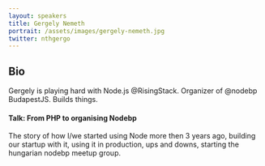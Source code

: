 ```yaml
---
layout: speakers
title: Gergely Nemeth
portrait: /assets/images/gergely-nemeth.jpg
twitter: nthgergo
---
```


## Bio

Gergely is playing hard with Node.js @RisingStack. Organizer of @nodebp BudapestJS. Builds things.

#### Talk: From PHP to organising Nodebp

The story of how I/we started using Node more then 3 years ago, building our startup with it, using it in production, ups and downs, starting the hungarian nodebp meetup group.
